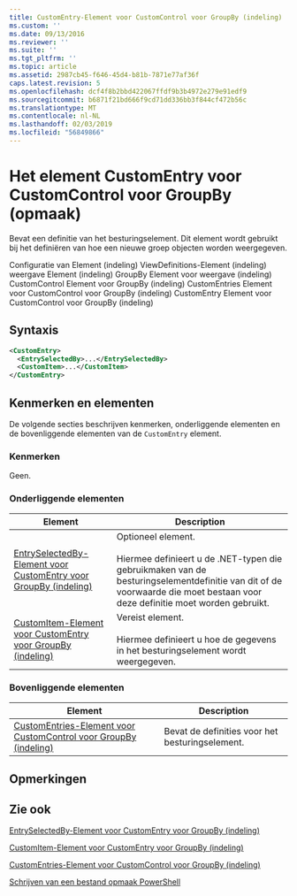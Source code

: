 ```yaml
---
title: CustomEntry-Element voor CustomControl voor GroupBy (indeling) | Microsoft Docs
ms.custom: ''
ms.date: 09/13/2016
ms.reviewer: ''
ms.suite: ''
ms.tgt_pltfrm: ''
ms.topic: article
ms.assetid: 2987cb45-f646-45d4-b81b-7871e77af36f
caps.latest.revision: 5
ms.openlocfilehash: dcf4f8b2bbd422067ffdf9b3b4972e279e91edf9
ms.sourcegitcommit: b6871f21bd666f9cd71dd336bb3f844cf472b56c
ms.translationtype: MT
ms.contentlocale: nl-NL
ms.lasthandoff: 02/03/2019
ms.locfileid: "56849866"
---
```

# <a name="customentry-element-for-customcontrol-for-groupby-format"></a>Het element CustomEntry voor CustomControl voor GroupBy (opmaak)

Bevat een definitie van het besturingselement. Dit element wordt gebruikt bij het definiëren van hoe een nieuwe groep objecten worden weergegeven.

Configuratie van Element (indeling) ViewDefinitions-Element (indeling) weergave Element (indeling) GroupBy Element voor weergave (indeling) CustomControl Element voor GroupBy (indeling) CustomEntries Element voor CustomControl voor GroupBy (indeling) CustomEntry Element voor CustomControl voor GroupBy (indeling)

## <a name="syntax"></a>Syntaxis

```xml
<CustomEntry>
  <EntrySelectedBy>...</EntrySelectedBy>
  <CustomItem>...</CustomItem>
</CustomEntry>
```

## <a name="attributes-and-elements"></a>Kenmerken en elementen

De volgende secties beschrijven kenmerken, onderliggende elementen en de bovenliggende elementen van de `CustomEntry` element.

### <a name="attributes"></a>Kenmerken

Geen.

### <a name="child-elements"></a>Onderliggende elementen

|Element|Description|
|-------------|-----------------|
|[EntrySelectedBy-Element voor CustomEntry voor GroupBy (indeling)](./entryselectedby-element-for-customentry-for-groupby-format.md)|Optioneel element.<br /><br /> Hiermee definieert u de .NET-typen die gebruikmaken van de besturingselementdefinitie van dit of de voorwaarde die moet bestaan voor deze definitie moet worden gebruikt.|
|[CustomItem-Element voor CustomEntry voor GroupBy (indeling)](./customitem-element-for-customentry-for-groupby-format.md)|Vereist element.<br /><br /> Hiermee definieert u hoe de gegevens in het besturingselement wordt weergegeven.|

### <a name="parent-elements"></a>Bovenliggende elementen

|Element|Description|
|-------------|-----------------|
|[CustomEntries-Element voor CustomControl voor GroupBy (indeling)](./customentries-element-for-customcontrol-for-groupby-format.md)|Bevat de definities voor het besturingselement.|

## <a name="remarks"></a>Opmerkingen

## <a name="see-also"></a>Zie ook

[EntrySelectedBy-Element voor CustomEntry voor GroupBy (indeling)](./entryselectedby-element-for-customentry-for-groupby-format.md)

[CustomItem-Element voor CustomEntry voor GroupBy (indeling)](./customitem-element-for-customentry-for-groupby-format.md)

[CustomEntries-Element voor CustomControl voor GroupBy (indeling)](./customentries-element-for-customcontrol-for-groupby-format.md)

[Schrijven van een bestand opmaak PowerShell](./writing-a-powershell-formatting-file.md)
